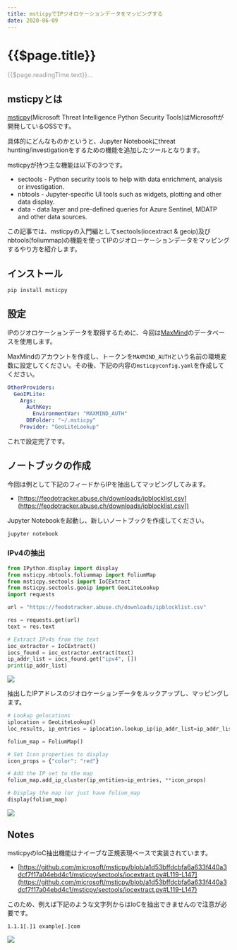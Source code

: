 ```yaml
---
title: msticpyでIPジオロケーションデータをマッピングする
date: 2020-06-09
---
```


# {{$page.title}}

<span style="color: #999;">{{$page.readingTime.text}}...</span>

## msticpyとは

[msticpy](https://github.com/microsoft/msticpy)(Microsoft Threat Intelligence Python Security Tools)はMicrosoftが開発しているOSSです。

具体的にどんなものかというと、Jupyter Notebookにthreat hunting/investigationをするための機能を追加したツールとなります。

msticpyが持つ主な機能は以下の3つです。

- sectools - Python security tools to help with data enrichment, analysis or investigation.
- nbtools - Jupyter-specific UI tools such as widgets, plotting and other data display.
- data - data layer and pre-defined queries for Azure Sentinel, MDATP and other data sources.

この記事では、msticpyの入門編としてsectools(iocextract & geoip)及びnbtools(foliummap)の機能を使ってIPのジオローケーションデータをマッピングするやり方を紹介します。

## インストール

```bash
pip install msticpy
```

## 設定

IPのジオロケーションデータを取得するために、今回は[MaxMind](https://www.maxmind.com/en/home)のデータベースを使用します。

MaxMindのアカウントを作成し、トークンを`MAXMIND_AUTH`という名前の環境変数に設定してください。その後、下記の内容の`msticpyconfig.yaml`を作成してください。

```yaml
OtherProviders:
  GeoIPLite:
    Args:
      AuthKey:
        EnvironmentVar: "MAXMIND_AUTH"
      DBFolder: "~/.msticpy"
    Provider: "GeoLiteLookup"
```

これで設定完了です。

## ノートブックの作成

今回は例として下記のフィードからIPを抽出してマッピングしてみます。

 - [https://feodotracker.abuse.ch/downloads/ipblocklist.csv](https://feodotracker.abuse.ch/downloads/ipblocklist.csv])

Jupyter Notebookを起動し、新しいノートブックを作成してください。

```bash
jupyter notebook
```

### IPv4の抽出

 ```python
 from IPython.display import display
from msticpy.nbtools.foliummap import FoliumMap
from msticpy.sectools import IoCExtract
from msticpy.sectools.geoip import GeoLiteLookup
import requests

url = "https://feodotracker.abuse.ch/downloads/ipblocklist.csv"

res = requests.get(url)
text = res.text

# Extract IPv4s from the text
ioc_extractor = IoCExtract()
iocs_found = ioc_extractor.extract(text)
ip_addr_list = iocs_found.get("ipv4", [])
print(ip_addr_list)
```

![](https://i.imgur.com/O1yd1Sd.png)

抽出したIPアドレスのジオロケーションデータをルックアップし、マッピングします。

 ```python
# Lookup gelocations
iplocation = GeoLiteLookup()
loc_results, ip_entries = iplocation.lookup_ip(ip_addr_list=ip_addr_list)

folium_map = FoliumMap()

# Set Icon properties to display
icon_props = {"color": "red"}

# Add the IP set to the map
folium_map.add_ip_cluster(ip_entities=ip_entries, **icon_props)

# Display the map (or just have folium_map
display(folium_map)
```

![](https://i.imgur.com/VXe1xIQ.png)

## Notes

msticpyのIoC抽出機能はナイーブな正規表現ベースで実装されています。

- [https://github.com/microsoft/msticpy/blob/a1d53bffdcbfa6a633f440a3dcf7f17a04ebd4c1/msticpy/sectools/iocextract.py#L119-L147](https://github.com/microsoft/msticpy/blob/a1d53bffdcbfa6a633f440a3dcf7f17a04ebd4c1/msticpy/sectools/iocextract.py#L119-L147)

このため、例えば下記のような文字列からはIoCを抽出できませんので注意が必要です。

`1.1.1[.]1 example[.]com`

![](https://i.imgur.com/AWpmn4W.png)
